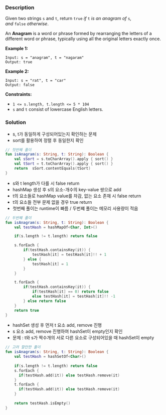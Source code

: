 ### Description

Given two strings `s` and `t`, return `true` *if* `t` *is an anagram of* `s`*, and* `false` *otherwise*.

An **Anagram** is a word or phrase formed by rearranging the letters of a different word or phrase, typically using all the original letters exactly once.

**Example 1:**

```
Input: s = "anagram", t = "nagaram"
Output: true

```

**Example 2:**

```
Input: s = "rat", t = "car"
Output: false

```

**Constraints:**

- `1 <= s.length, t.length <= 5 * 104`
- `s` and `t` consist of lowercase English letters.

### Solution

- s, t가 동일하게 구성되어있는지 확인하는 문제
- sort를 활용하여 정렬 후 동일한지 확인

```kotlin
// 첫번째 풀이
fun isAnagram(s: String, t: String): Boolean { 
    val sSort = s.toCharArray().apply { sort() }
    val tSort = t.toCharArray().apply { sort() }
    return  sSort.contentEquals(tSort)
}
```

- s와 t length가 다를 시 false return
- hashMap 생성 후 s의 요소-개수의 key-value 쌍으로 add 
- t의 요소들로 hashMap value를 차감, 없는 요소 존재 시 false return
- t의 요소들 전부 문제 없을 경우 true return
- 첫번째 풀이는 runtime이 빠름 / 두번쨰 풀이는 메모리 사용량이 적음

```kotlin
// 두번째 풀이
fun isAnagram(s: String, t: String): Boolean {
    val testHash = hashMapOf<Char, Int>()

    if(s.length != t.length) return false

    s.forEach {
        if(testHash.containsKey(it)) {
            testHash[it] = testHash[it]!! + 1
        } else {
            testHash[it] = 1
        }
    }

    t.forEach {
        if(testHash.containsKey(it)) {
            if(testHash[it] == 0) return false
            else testHash[it] = testHash[it]!! -1
        } else return false
    }
    return true
}
```

- hashSet 생성 후 먼저 t 요소 add, remove 진행
- s 요소 add, remove 진행하여 hashSet이 empty인지 확인
- 문제 : t와 s가 짝수개의 서로 다른 요소로 구성되어있을 때 hashSet이 empty

```kotlin
// 고려 할만한 풀이
fun isAnagram(s: String, t: String): Boolean {
    val testHash = hashSetOf<Char>()
  
    if(s.length != t.length) return false
    s.forEach {
      if(testHash.add(it)) else testHash.remove(it)
    }
    t.forEach {
      if(testHash.add(it)) else testHash.remove(it)
    }
  
    return testHash.isEmpty()
}
```